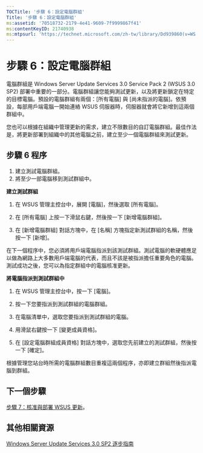 ```yaml
---
TOCTitle: '步驟 6：設定電腦群組'
Title: '步驟 6：設定電腦群組'
ms:assetid: '70518732-2179-4e41-9609-7f9999867f41'
ms:contentKeyID: 21740938
ms:mtpsurl: 'https://technet.microsoft.com/zh-tw/library/Dd939860(v=WS.10)'
---
```


步驟 6：設定電腦群組
====================

電腦群組是 Windows Server Update Services 3.0 Service Pack 2 (WSUS 3.0 SP2) 部署中重要的一部分。電腦群組讓您能夠測試更新，以及將更新鎖定在特定的目標電腦。預設的電腦群組有兩個：\[所有電腦\] 與 \[尚未指派的電腦\]。依預設，每部用戶端電腦一開始連絡 WSUS 伺服器時，伺服器就會將它新增到這兩個群組中。

您也可以根據在組織中管理更新的需求，建立不限數目的自訂電腦群組。最佳作法是，將更新部署到組織中的其他電腦之前，建立至少一個電腦群組來測試更新。

步驟 6 程序
-----------

1.  建立測試電腦群組。
2.  將至少一部電腦移到測試群組中。

**建立測試群組**
1.  在 WSUS 管理主控台中，展開 \[電腦\]，然後選取 \[所有電腦\]。

2.  在 \[所有電腦\] 上按一下滑鼠右鍵，然後按一下 \[新增電腦群組\]。

3.  在 \[新增電腦群組\] 對話方塊中，在 \[名稱\] 方塊指定新測試群組的名稱，然後按一下 \[新增\]。

在下一個程序中，您必須將用戶端電腦指派到該測試群組。測試電腦的軟硬體應足以做為網路上大多數用戶端電腦的代表，而且不該是被指派擔任重要角色的電腦。測試成功之後，您可以為指定群組中的電腦核准更新。

**將電腦指派到測試群組中**
1.  在 WSUS 管理主控台中，按一下 \[電腦\]。

2.  按一下您要指派到測試群組的電腦群組。

3.  在電腦清單中，選取您要指派到測試群組的電腦。

4.  用滑鼠右鍵按一下 \[變更成員資格\]。

5.  在 \[設定電腦群組成員資格\] 對話方塊中，選取您先前建立的測試群組，然後按一下 \[確定\]。

根據管理您站台時所需的電腦群組數目重複這兩個程序，亦即建立群組然後指派電腦到群組。

下一個步驟
----------

[步驟 7：核准與部署 WSUS 更新](https://technet.microsoft.com/c4e58e17-d5e3-4194-8f26-b459e0c03b86)。

其他相關資源
------------

[Windows Server Update Services 3.0 SP2 逐步指南](https://technet.microsoft.com/4b504edc-93b3-45b0-a7e8-d0107f1a4442)
